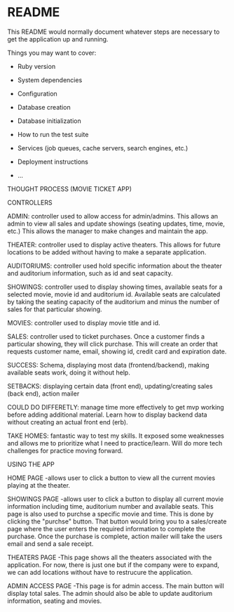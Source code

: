 # README

This README would normally document whatever steps are necessary to get the
application up and running.

Things you may want to cover:

* Ruby version

* System dependencies

* Configuration

* Database creation

* Database initialization

* How to run the test suite

* Services (job queues, cache servers, search engines, etc.)

* Deployment instructions

* ...



THOUGHT PROCESS (MOVIE TICKET APP)

CONTROLLERS

ADMIN: controller used to allow access for admin/admins. This allows an admin to view all sales and update showings (seating updates, time, movie, etc.) This allows the manager to make changes and maintain the app.

THEATER: controller used to display active theaters. This allows for future locations to be added without having to make a separate application.

AUDITORIUMS: controller used hold specific information about the theater and auditorium information, such as id and seat capacity.

SHOWINGS: controller used to display showing times, available seats for a selected movie, movie id and auditorium id. Available seats are calculated by taking the seating capacity of the auditorium and minus the number of sales for that particular showing.

MOVIES: controller used to display movie title and id.

SALES: controller used to ticket purchases. Once a customer finds a particular showing, they will click purchase. This will create an order that requests customer name, email, showing id, credit card and expiration date.




SUCCESS: Schema, displaying most data (frontend/backend), making available seats work, doing it without help.

SETBACKS: displaying certain data (front end), updating/creating sales (back end), action mailer

COULD DO DIFFERETLY: manage time more effectively to get mvp working before adding additional material. Learn how to display backend data without creating an actual front end (erb).

TAKE HOMES: fantastic way to test my skills. It exposed some weaknesses and allows me to prioritize what I need to practice/learn. Will do more tech challenges for practice moving forward.


USING THE APP

HOME PAGE
-allows user to click a button to view all the current movies playing at the theater.

SHOWINGS PAGE
-allows user to click a button to display all current movie information including time, auditorium number and available seats. This page is also used to purchse a specific movie and time. This is done by clicking the "purchse" button. That button would bring you to a sales/create page where the user enters the required information to complete the purchase. Once the purchase is complete, action mailer will take the users email and send a sale receipt.

THEATERS PAGE
-This page shows all the theaters associated with the application. For now, there is just one but if the company were to expand, we can add locations without have to restrucure the application. 

ADMIN ACCESS PAGE
-This page is for admin access. The main button will display total sales. The admin should also be able to update auditorium information, seating and movies.







